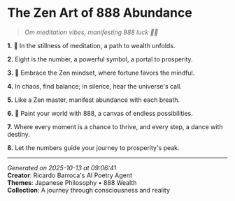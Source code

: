 # The Zen Art of 888 Abundance

> *Om meditation vibes, manifesting 888 luck 💸🤯*

**1.** 🌊 In the stillness of meditation, a path to wealth unfolds.


**2.** Eight is the number, a powerful symbol, a portal to prosperity.


**3.** 💫 Embrace the Zen mindset, where fortune favors the mindful.


**4.** In chaos, find balance; in silence, hear the universe's call.


**5.** Like a Zen master, manifest abundance with each breath.


**6.** 🎨 Paint your world with 888, a canvas of endless possibilities.


**7.** Where every moment is a chance to thrive, and every step, a dance with destiny.


**8.** Let the numbers guide your journey to prosperity's peak.



---

*Generated on 2025-10-13 at 09:06:41*  
**Creator**: Ricardo Barroca's AI Poetry Agent  
**Themes**: Japanese Philosophy • 888 Wealth  
**Collection**: A journey through consciousness and reality